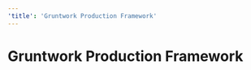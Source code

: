 ```yaml
---
'title': 'Gruntwork Production Framework'
---
```


# Gruntwork Production Framework


<!-- ##DOCS-SOURCER-START
{"sourcePlugin":"Local File Copier","hash":"93315aaeb1ecdc3485a36b5b8aa17a7a"}
##DOCS-SOURCER-END -->
